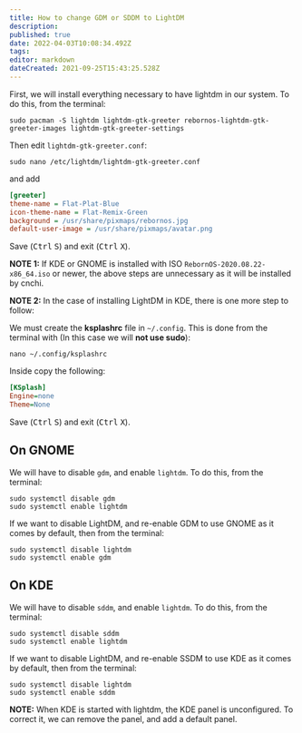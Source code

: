 ```yaml
---
title: How to change GDM or SDDM to LightDM
description: 
published: true
date: 2022-04-03T10:08:34.492Z
tags: 
editor: markdown
dateCreated: 2021-09-25T15:43:25.528Z
---
```


First, we will install everything necessary to have lightdm in our system. To do this, from the terminal:

```
sudo pacman -S lightdm lightdm-gtk-greeter rebornos-lightdm-gtk-greeter-images lightdm-gtk-greeter-settings
```

Then edit `lightdm-gtk-greeter.conf`:
```
sudo nano /etc/lightdm/lightdm-gtk-greeter.conf
```
and add
```ini
[greeter]
theme-name = Flat-Plat-Blue
icon-theme-name = Flat-Remix-Green
background = /usr/share/pixmaps/rebornos.jpg
default-user-image = /usr/share/pixmaps/avatar.png
```
Save (<kbd>Ctrl</kbd> <kbd>S</kbd>) and exit (<kbd>Ctrl</kbd> <kbd>X</kbd>).

**NOTE 1:** If KDE or GNOME is installed with ISO `RebornOS-2020.08.22-x86_64.iso` or newer, the above steps are unnecessary as it will be installed by cnchi.

**NOTE 2:** In the case of installing LightDM in KDE, there is one more step to follow:

We must create the **ksplashrc** file in `~/.config`. This is done from the terminal with (In this case we will **not use sudo**):

```
nano ~/.config/ksplashrc
```

Inside copy the following:

```ini
[KSplash]
Engine=none
Theme=None
```

Save (<kbd>Ctrl</kbd> <kbd>S</kbd>) and exit (<kbd>Ctrl</kbd> <kbd>X</kbd>).
<br>
## On GNOME

We will have to disable `gdm`, and enable `lightdm`. To do this, from the terminal:

```
sudo systemctl disable gdm
sudo systemctl enable lightdm
```

If we want to disable LightDM, and re-enable GDM to use GNOME as it comes by default, then from the terminal:

```
sudo systemctl disable lightdm
sudo systemctl enable gdm
```

## On KDE

We will have to disable `sddm`, and enable `lightdm`. To do this, from the terminal:

```
sudo systemctl disable sddm
sudo systemctl enable lightdm
```

If we want to disable LightDM, and re-enable SSDM to use KDE as it comes by default, then from the terminal:

```
sudo systemctl disable lightdm
sudo systemctl enable sddm
```

**NOTE:** When KDE is started with lightdm, the KDE panel is unconfigured. To correct it, we can remove the panel, and add a default panel.